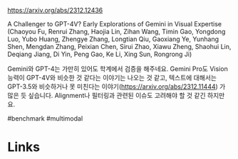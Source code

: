 https://arxiv.org/abs/2312.12436

A Challenger to GPT-4V? Early Explorations of Gemini in Visual Expertise (Chaoyou Fu, Renrui Zhang, Haojia Lin, Zihan Wang, Timin Gao, Yongdong Luo, Yubo Huang, Zhengye Zhang, Longtian Qiu, Gaoxiang Ye, Yunhang Shen, Mengdan Zhang, Peixian Chen, Sirui Zhao, Xiawu Zheng, Shaohui Lin, Deqiang Jiang, Di Yin, Peng Gao, Ke Li, Xing Sun, Rongrong Ji)

Gemini와 GPT-4는 가만히 있어도 학계에서 검증을 해주네요. Gemini Pro도 Vision 능력이 GPT-4V와 비슷한 것 같다는 이야기는 나오는 것 같고, 텍스트에 대해서는 GPT-3.5와 비슷하거나 못 미친다는 이야기(https://arxiv.org/abs/2312.11444) 가 많은 듯 싶습니다. Alignment나 필터링과 관련된 이슈도 고려해야 할 것 같긴 하지만요.

#benchmark #multimodal

# Links

